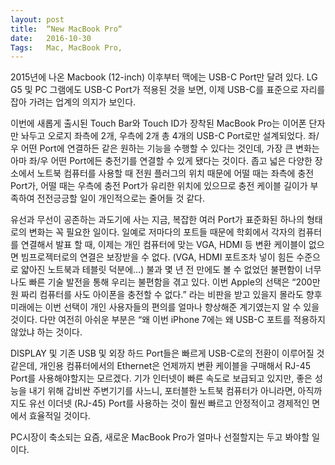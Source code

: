 ```yaml
---
layout: post
title:  “New MacBook Pro“
date:   2016-10-30
Tags:   Mac, MacBook Pro, 
---
```


2015년에 나온 Macbook (12-inch) 이후부터 맥에는 USB-C Port만 달려 있다. LG G5 및 PC 그램에도 USB-C Port가 적용된 것을 보면, 이제 USB-C를 표준으로 자리를 잡아 가려는 업계의 의지가 보인다. 

이번에 새롭게 출시된 Touch Bar와 Touch ID가 장착된 MacBook Pro는 이어폰 단자만 놔두고 오로지 좌측에 2개, 우측에 2개 총 4개의 USB-C Port로만 설계되었다. 좌/우 어떤 Port에 연결하든 같은 원하는 기능을 수행할 수 있다는 것인데, 가장 큰 변화는 아마 좌/우 어떤 Port에든 충전기를 연결할 수 있게 됐다는 것이다. 좁고 넓은 다양한 장소에서 노트북 컴퓨터를 사용할 때 전원 플러그의 위치 때문에 어떨 때는 좌측에 충전 Port가, 어떨 때는 우측에 충전 Port가 유리한 위치에 있으므로 충전 케이블 길이가 부족하여 전전긍긍할 일이 개인적으로는 줄어들 것 같다.

유선과 무선이 공존하는 과도기에 사는 지금, 복잡한 여러 Port가 표준화된 하나의 형태로의 변화는 꼭 필요한 일이다. 일예로 저마다의 포트들 때문에 학회에서 각자의 컴퓨터를 연결해서 발표 할 때, 이제는 개인 컴퓨터에 맞는 VGA, HDMI 등 변환 케이블이 없으면 빔프로젝터로의 연결은 보장받을 수 없다. (VGA, HDMI 포트조차 넣이 힘든 수준으로 얇아진 노트북과 테블릿 덕분에…) 불과 몇 년 전 만에도 볼 수 없었던 불편함이 너무나도 빠른 기술 발전을 통해 우리는 불편함을 겪고 있다. 이번 Apple의 선택은 “200만원 짜리 컴퓨터를 사도 아이폰을 충전할 수 없다.” 라는 비판을 받고 있을지 몰라도 향후 미래에는 이번 선택이 개인 사용자들의 편의를 얼마나 향상해준 계기였는지 알 수 있을 것이다. 다만 여전히 아쉬운 부분은 “왜 이번 iPhone 7에는 왜 USB-C 포트를 적용하지 않았냐 하는 것이다. 

DISPLAY 및 기존 USB 및 외장 하드 Port들은 빠르게 USB-C로의 전환이 이루어질 것 같은데, 개인용 컴퓨터에서의 Ethernet은 언제까지 변환 케이블을 구매해서 RJ-45 Port를 사용해야할지는 모르겠다. 기가 인터넷이 빠른 속도로 보급되고 있지만, 좋은 성능을 내기 위해 갑비싼 주변기기를 사느니, 포터블한 노트북 컴퓨터가 아니라면, 아직까지도 유선 이더넷 (RJ-45) Port를 사용하는 것이 훨씬 빠르고 안정적이고 경제적인 면에서 효율적일 것이다.

PC시장이 축소되는 요즘, 새로운 MacBook Pro가 얼마나 선절할지는 두고 봐야할 일이다.